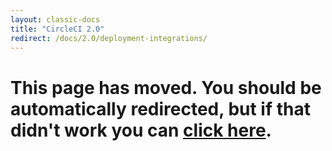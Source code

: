 ```yaml
---
layout: classic-docs
title: "CircleCI 2.0"
redirect: /docs/2.0/deployment-integrations/
---
```


<h1>This page has moved. You should be automatically redirected, but if that didn't work you can <a href="/docs/2.0/deployment-integrations/">click here</a>.</h1>
